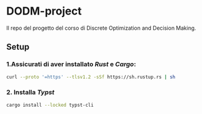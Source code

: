 # DODM-project
Il repo del progetto del corso di Discrete Optimization and Decision Making.





## Setup

### 1.Assicurati di aver installato *Rust* e *Cargo*:
```bash
curl --proto '=https' --tlsv1.2 -sSf https://sh.rustup.rs | sh
```

### 2. Installa *Typst*
```bash
cargo install --locked typst-cli
```